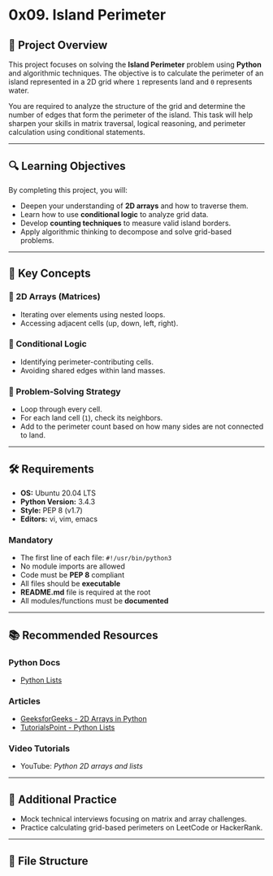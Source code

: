 # 0x09. Island Perimeter

## 📌 Project Overview

This project focuses on solving the **Island Perimeter** problem using **Python** and algorithmic techniques. The objective is to calculate the perimeter of an island represented in a 2D grid where `1` represents land and `0` represents water.

You are required to analyze the structure of the grid and determine the number of edges that form the perimeter of the island. This task will help sharpen your skills in matrix traversal, logical reasoning, and perimeter calculation using conditional statements.

---

## 🔍 Learning Objectives

By completing this project, you will:

- Deepen your understanding of **2D arrays** and how to traverse them.
- Learn how to use **conditional logic** to analyze grid data.
- Develop **counting techniques** to measure valid island borders.
- Apply algorithmic thinking to decompose and solve grid-based problems.

---

## 🧠 Key Concepts

### 🔹 2D Arrays (Matrices)
- Iterating over elements using nested loops.
- Accessing adjacent cells (up, down, left, right).

### 🔹 Conditional Logic
- Identifying perimeter-contributing cells.
- Avoiding shared edges within land masses.

### 🔹 Problem-Solving Strategy
- Loop through every cell.
- For each land cell (`1`), check its neighbors.
- Add to the perimeter count based on how many sides are not connected to land.

---

## 🛠️ Requirements

- **OS:** Ubuntu 20.04 LTS
- **Python Version:** 3.4.3
- **Style:** PEP 8 (v1.7)
- **Editors:** vi, vim, emacs

### Mandatory

- The first line of each file: `#!/usr/bin/python3`
- No module imports are allowed
- Code must be **PEP 8** compliant
- All files should be **executable**
- **README.md** file is required at the root
- All modules/functions must be **documented**

---

## 📚 Recommended Resources

### Python Docs
- [Python Lists](https://docs.python.org/3/tutorial/datastructures.html)

### Articles
- [GeeksforGeeks - 2D Arrays in Python](https://www.geeksforgeeks.org/python-using-2d-arrays-lists/)
- [TutorialsPoint - Python Lists](https://www.tutorialspoint.com/python/python_lists.htm)

### Video Tutorials
- YouTube: *Python 2D arrays and lists*

---

## 🧪 Additional Practice
- Mock technical interviews focusing on matrix and array challenges.
- Practice calculating grid-based perimeters on LeetCode or HackerRank.

---

## 📁 File Structure


